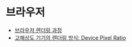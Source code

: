 # 브라우저

- [브라우저 렌더링 과정](./critical-rendering-path/README.md)
- [고해상도 기기의 렌더링 방식: Device Pixel Ratio](./device-pixel-ratio/README.md)
